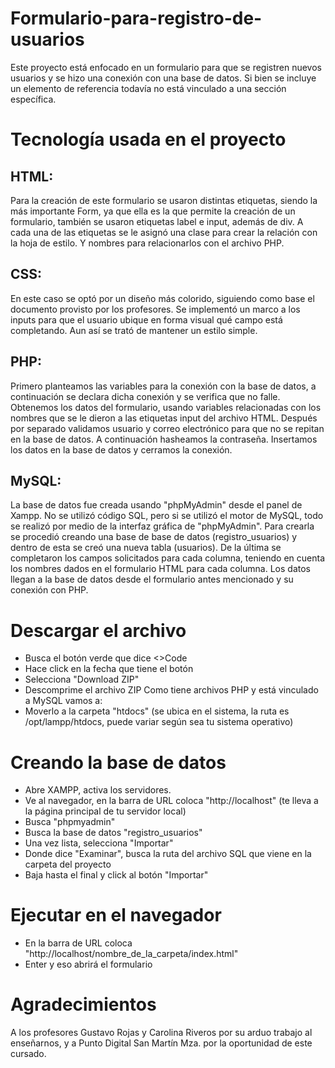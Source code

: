 # Formulario-para-registro-de-usuarios
Este proyecto está enfocado en un formulario para que se registren nuevos usuarios y se hizo una conexión con una base de datos. Si bien se incluye un elemento de referencia todavía no está vinculado a una sección específica.

# Tecnología usada en el proyecto

## HTML:
Para la creación de este formulario se usaron distintas etiquetas, siendo la más importante Form, ya que ella es la que permite la creación de un formulario, también se usaron etiquetas label e input, además de div. A cada una de las etiquetas se le asignó una clase para crear la relación con la hoja de estilo. Y nombres para relacionarlos con el archivo PHP.

## CSS:
En este caso se optó por un diseño más colorido, siguiendo como base el documento provisto por los profesores. Se implementó un marco a los inputs para que el usuario ubique en forma visual qué campo está completando. Aun así se trató de mantener un estilo simple.

## PHP:
Primero planteamos las variables para la conexión con la base de datos, a continuación se declara dicha conexión y se verifica que no falle. Obtenemos los datos del formulario, usando variables relacionadas con los nombres que se le dieron a las etiquetas input del archivo HTML. Después por separado validamos usuario y correo electrónico para que no se repitan en la base de datos. A continuación hasheamos la contraseña. Insertamos los datos en la base de datos y cerramos la conexión.

## MySQL:
La base de datos fue creada usando "phpMyAdmin" desde el panel de Xampp. No se utilizó código SQL, pero si se utilizó el motor de MySQL, todo se realizó por medio de la interfaz gráfica de "phpMyAdmin".
Para crearla se procedió creando una base de base de datos (registro_usuarios) y dentro de esta se creó una nueva tabla (usuarios). De la última se completaron los campos solicitados para cada columna, teniendo en cuenta los nombres dados en el formulario HTML para cada columna. Los datos llegan a la base de datos desde el formulario antes mencionado y su conexión con PHP.

# Descargar el archivo
- Busca el botón verde que dice <>Code
- Hace click en la fecha que tiene el botón
- Selecciona "Download ZIP"
- Descomprime el archivo ZIP
  Como tiene archivos PHP y está vinculado a MySQL vamos a:
- Moverlo a la carpeta "htdocs" (se ubica en el sistema, la ruta es /opt/lampp/htdocs, puede variar según sea tu sistema operativo)

# Creando la base de datos
- Abre XAMPP, activa los servidores.
- Ve al navegador, en la barra de URL coloca "http://localhost" (te lleva a la página principal de tu servidor local)
- Busca "phpmyadmin"
- Busca la base de datos "registro_usuarios"
- Una vez lista, selecciona "Importar"
- Donde dice "Examinar", busca la ruta del archivo SQL que viene en la carpeta del proyecto
- Baja hasta el final y click al botón "Importar"

# Ejecutar en el navegador
- En la barra de URL coloca "http://localhost/nombre_de_la_carpeta/index.html"
- Enter y eso abrirá el formulario

# Agradecimientos
A los profesores Gustavo Rojas y Carolina Riveros por su arduo trabajo al enseñarnos, y a Punto Digital San Martín Mza. por la oportunidad de este cursado.


